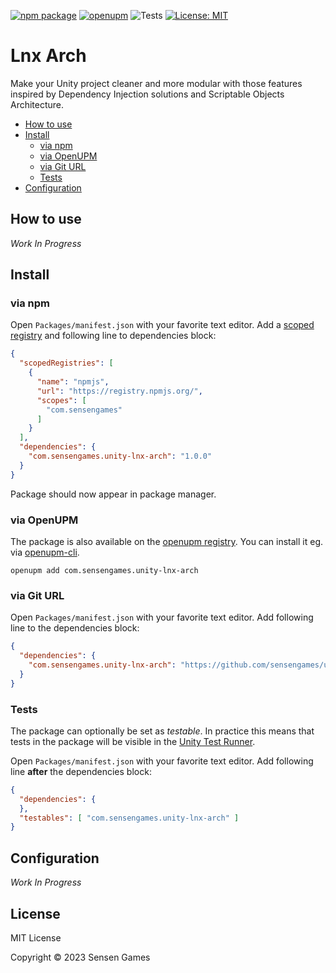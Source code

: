[![npm package](https://img.shields.io/npm/v/com.sensengames.unity-lnx-arch)](https://www.npmjs.com/package/com.sensengames.unity-lnx-arch)
[![openupm](https://img.shields.io/npm/v/com.sensengames.unity-lnx-arch?label=openupm&registry_uri=https://package.openupm.com)](https://openupm.com/packages/com.sensengames.unity-lnx-arch/)
![Tests](https://github.com/sensengames/unity-lnx-arch/workflows/Tests/badge.svg)
[![License: MIT](https://img.shields.io/badge/License-MIT-green.svg)](https://opensource.org/licenses/MIT)

# Lnx Arch

Make your Unity project cleaner and more modular with those features inspired by Dependency Injection solutions and Scriptable Objects Architecture.

- [How to use](#how-to-use)
- [Install](#install)
  - [via npm](#via-npm)
  - [via OpenUPM](#via-openupm)
  - [via Git URL](#via-git-url)
  - [Tests](#tests)
- [Configuration](#configuration)

<!-- toc -->

## How to use

*Work In Progress*

## Install

### via npm

Open `Packages/manifest.json` with your favorite text editor. Add a [scoped registry](https://docs.unity3d.com/Manual/upm-scoped.html) and following line to dependencies block:
```json
{
  "scopedRegistries": [
    {
      "name": "npmjs",
      "url": "https://registry.npmjs.org/",
      "scopes": [
        "com.sensengames"
      ]
    }
  ],
  "dependencies": {
    "com.sensengames.unity-lnx-arch": "1.0.0"
  }
}
```
Package should now appear in package manager.

### via OpenUPM

The package is also available on the [openupm registry](https://openupm.com/packages/com.sensengames.unity-lnx-arch). You can install it eg. via [openupm-cli](https://github.com/openupm/openupm-cli).

```
openupm add com.sensengames.unity-lnx-arch
```

### via Git URL

Open `Packages/manifest.json` with your favorite text editor. Add following line to the dependencies block:
```json
{
  "dependencies": {
    "com.sensengames.unity-lnx-arch": "https://github.com/sensengames/unity-lnx-arch.git"
  }
}
```

### Tests

The package can optionally be set as *testable*.
In practice this means that tests in the package will be visible in the [Unity Test Runner](https://docs.unity3d.com/2017.4/Documentation/Manual/testing-editortestsrunner.html).

Open `Packages/manifest.json` with your favorite text editor. Add following line **after** the dependencies block:
```json
{
  "dependencies": {
  },
  "testables": [ "com.sensengames.unity-lnx-arch" ]
}
```

## Configuration

*Work In Progress*

## License

MIT License

Copyright © 2023 Sensen Games
